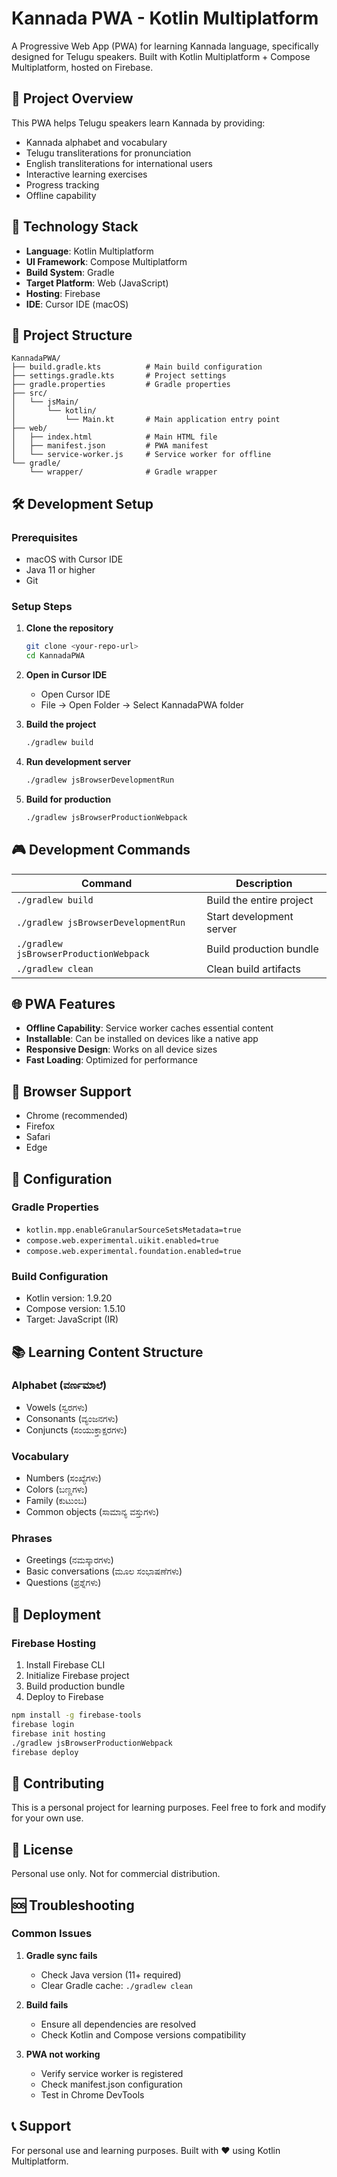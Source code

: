 # Kannada PWA - Kotlin Multiplatform

A Progressive Web App (PWA) for learning Kannada language, specifically designed for Telugu speakers. Built with Kotlin Multiplatform + Compose Multiplatform, hosted on Firebase.

## 🎯 Project Overview

This PWA helps Telugu speakers learn Kannada by providing:
- Kannada alphabet and vocabulary
- Telugu transliterations for pronunciation
- English transliterations for international users
- Interactive learning exercises
- Progress tracking
- Offline capability

## 🚀 Technology Stack

- **Language**: Kotlin Multiplatform
- **UI Framework**: Compose Multiplatform
- **Build System**: Gradle
- **Target Platform**: Web (JavaScript)
- **Hosting**: Firebase
- **IDE**: Cursor IDE (macOS)

## 📁 Project Structure

```
KannadaPWA/
├── build.gradle.kts          # Main build configuration
├── settings.gradle.kts       # Project settings
├── gradle.properties         # Gradle properties
├── src/
│   └── jsMain/
│       └── kotlin/
│           └── Main.kt       # Main application entry point
├── web/
│   ├── index.html            # Main HTML file
│   ├── manifest.json         # PWA manifest
│   └── service-worker.js     # Service worker for offline
└── gradle/
    └── wrapper/              # Gradle wrapper
```

## 🛠️ Development Setup

### Prerequisites
- macOS with Cursor IDE
- Java 11 or higher
- Git

### Setup Steps

1. **Clone the repository**
   ```bash
   git clone <your-repo-url>
   cd KannadaPWA
   ```

2. **Open in Cursor IDE**
   - Open Cursor IDE
   - File → Open Folder → Select KannadaPWA folder

3. **Build the project**
   ```bash
   ./gradlew build
   ```

4. **Run development server**
   ```bash
   ./gradlew jsBrowserDevelopmentRun
   ```

5. **Build for production**
   ```bash
   ./gradlew jsBrowserProductionWebpack
   ```

## 🎮 Development Commands

| Command | Description |
|---------|-------------|
| `./gradlew build` | Build the entire project |
| `./gradlew jsBrowserDevelopmentRun` | Start development server |
| `./gradlew jsBrowserProductionWebpack` | Build production bundle |
| `./gradlew clean` | Clean build artifacts |

## 🌐 PWA Features

- **Offline Capability**: Service worker caches essential content
- **Installable**: Can be installed on devices like a native app
- **Responsive Design**: Works on all device sizes
- **Fast Loading**: Optimized for performance

## 📱 Browser Support

- Chrome (recommended)
- Firefox
- Safari
- Edge

## 🔧 Configuration

### Gradle Properties
- `kotlin.mpp.enableGranularSourceSetsMetadata=true`
- `compose.web.experimental.uikit.enabled=true`
- `compose.web.experimental.foundation.enabled=true`

### Build Configuration
- Kotlin version: 1.9.20
- Compose version: 1.5.10
- Target: JavaScript (IR)

## 📚 Learning Content Structure

### Alphabet (ವರ್ಣಮಾಲೆ)
- Vowels (ಸ್ವರಗಳು)
- Consonants (ವ್ಯಂಜನಗಳು)
- Conjuncts (ಸಂಯುಕ್ತಾಕ್ಷರಗಳು)

### Vocabulary
- Numbers (ಸಂಖ್ಯೆಗಳು)
- Colors (ಬಣ್ಣಗಳು)
- Family (ಕುಟುಂಬ)
- Common objects (ಸಾಮಾನ್ಯ ವಸ್ತುಗಳು)

### Phrases
- Greetings (ನಮಸ್ಕಾರಗಳು)
- Basic conversations (ಮೂಲ ಸಂಭಾಷಣೆಗಳು)
- Questions (ಪ್ರಶ್ನೆಗಳು)

## 🚀 Deployment

### Firebase Hosting
1. Install Firebase CLI
2. Initialize Firebase project
3. Build production bundle
4. Deploy to Firebase

```bash
npm install -g firebase-tools
firebase login
firebase init hosting
./gradlew jsBrowserProductionWebpack
firebase deploy
```

## 🤝 Contributing

This is a personal project for learning purposes. Feel free to fork and modify for your own use.

## 📄 License

Personal use only. Not for commercial distribution.

## 🆘 Troubleshooting

### Common Issues

1. **Gradle sync fails**
   - Check Java version (11+ required)
   - Clear Gradle cache: `./gradlew clean`

2. **Build fails**
   - Ensure all dependencies are resolved
   - Check Kotlin and Compose versions compatibility

3. **PWA not working**
   - Verify service worker is registered
   - Check manifest.json configuration
   - Test in Chrome DevTools

## 📞 Support

For personal use and learning purposes. Built with ❤️ using Kotlin Multiplatform.

